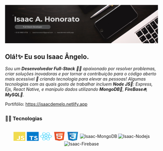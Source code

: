
<div align="center">
  <img src="Banner.png"/>
</div>
<!--
**IsaacDeMelo/IsaacDeMelo** is a ✨ _special_ ✨ repository because its `README.md` (this file) appears on your GitHub profile.
-->

## Olá!✨ Eu sou Isaac Ângelo.

_Sou um **Desenvolvedor Full-Stack** 👨‍💻 apaixonado por resolver problemas, criar soluções inovadoras e por tornar a contribuição para o código aberto mais acessível 🚀  criando tecnologia para elevar as pessoas! Algumas tecnologias com as quais gosto de trabalhar incluem **Node JS🐍**: *Express, Ejs, React Native*, e manipulo dados utilizando **MongoDB🍃**, **FireBase🔥**, **MySQL🐳**._ 

Portifólio: https://isaacdemelo.netlify.app
##

### :man_technologist: **Tecnologias**
<div align="center" style="display: inline_block"><br>
  <img align="center" alt="Isaac-Js" height="30" width="40" src="https://raw.githubusercontent.com/devicons/devicon/master/icons/javascript/javascript-plain.svg">
  <img align="center" alt="Isaac-Ts" height="30" width="40" src="https://raw.githubusercontent.com/devicons/devicon/master/icons/typescript/typescript-plain.svg">
  <img align="center" alt="Isaac-React" height="30" width="40" src="https://raw.githubusercontent.com/devicons/devicon/master/icons/react/react-original.svg">
  <img align="center" alt="Isaac-HTML" height="30" width="40" src="https://raw.githubusercontent.com/devicons/devicon/master/icons/html5/html5-original.svg">
  <img align="center" alt="Isaac-CSS" height="30" width="40" src="https://raw.githubusercontent.com/devicons/devicon/master/icons/css3/css3-original.svg">
  <img align="center" alt="Isaac-MongoDB" height="30" width="40" src="https://cdn.jsdelivr.net/gh/devicons/devicon@latest/icons/mongodb/mongodb-original.svg">
  <img align="center" alt="Isaac-Nodejs" height="30" width="40" src="https://cdn.jsdelivr.net/gh/devicons/devicon@latest/icons/nodejs/nodejs-original.svg">
  <img align="center" alt="Isaac-Firebase" height="30" width="40" src="https://cdn.jsdelivr.net/gh/devicons/devicon@latest/icons/firebase/firebase-original.svg">
</div>

##
